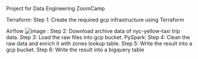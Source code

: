 Project for Data Engineering ZoomCamp

Terraform:
  Step 1: Create the required gcp infrastructure using Terraform

Airflow ![image](https://user-images.githubusercontent.com/41024902/197345695-dce47324-b5c0-449a-a664-2fd397633380.png) :
  Step 2: Download archive data of nyc-yellow-taxi trip data.
  Step 3: Load the raw files into gcp bucket.
  PySpark:
    Step 4: Clean the raw data and enrich it with zones lookup table.
    Step 5: Write the result into a gcp bucket.
  Step 6: Write the result into a bigquery table
